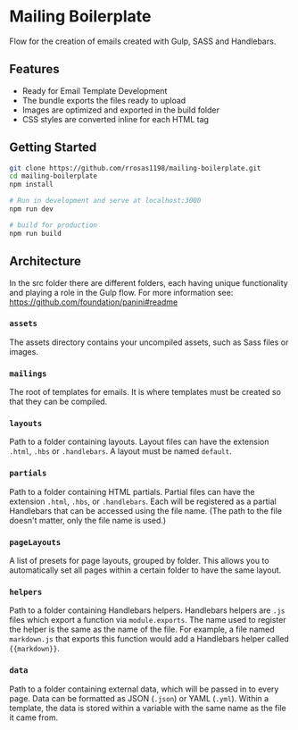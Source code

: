 # Mailing Boilerplate

Flow for the creation of emails created with Gulp, SASS and Handlebars.

## Features

-   Ready for Email Template Development
-   The bundle exports the files ready to upload
-   Images are optimized and exported in the build folder
-   CSS styles are converted inline for each HTML tag

## Getting Started

```bash
git clone https://github.com/rrosas1198/mailing-boilerplate.git
cd mailing-boilerplate
npm install

# Run in development and serve at localhost:3000
npm run dev

# build for production
npm run build
```

## Architecture

In the src folder there are different folders, each having unique functionality and playing a role in the Gulp flow. For more information see: https://github.com/foundation/panini#readme

### `assets`

The assets directory contains your uncompiled assets, such as Sass files or images.

### `mailings`

The root of templates for emails. It is where templates must be created so that they can be compiled.

### `layouts`

Path to a folder containing layouts. Layout files can have the extension `.html`, `.hbs` or `.handlebars`. A layout must be named `default`.

### `partials`

Path to a folder containing HTML partials. Partial files can have the extension `.html`, `.hbs`, or `.handlebars`. Each will be registered as a partial Handlebars that can be accessed using the file name. (The path to the file doesn't matter, only the file name is used.)

### `pageLayouts`

A list of presets for page layouts, grouped by folder. This allows you to automatically set all pages within a certain folder to have the same layout.

### `helpers`

Path to a folder containing Handlebars helpers. Handlebars helpers are `.js` files which export a function via `module.exports`. The name used to register the helper is the same as the name of the file.
For example, a file named `markdown.js` that exports this function would add a Handlebars helper called `{{markdown}}`.

### `data`

Path to a folder containing external data, which will be passed in to every page. Data can be formatted as JSON (`.json`) or YAML (`.yml`). Within a template, the data is stored within a variable with the same name as the file it came from.

